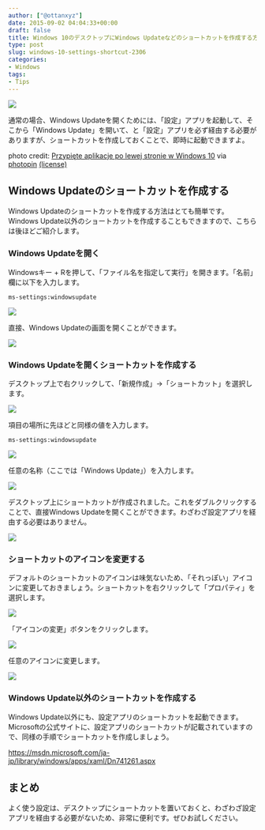 ```yaml
---
author: ["@ottanxyz"]
date: 2015-09-02 04:04:33+00:00
draft: false
title: Windows 10のデスクトップにWindows Updateなどのショートカットを作成する方法
type: post
slug: windows-10-settings-shortcut-2306
categories:
- Windows
tags:
- Tips
---
```


![](/uploads/2015/09/150902-55e674bd9571a.jpg)






通常の場合、Windows Updateを開くためには、「設定」アプリを起動して、そこから「Windows Update」を開いて、と「設定」アプリを必ず経由する必要がありますが、ショートカットを作成しておくことで、即時に起動できますよ。





photo credit: [Przypięte aplikacje po lewej stronie w Windows 10](http://www.flickr.com/photos/126940499@N05/15458197175) via [photopin](http://photopin.com) [(license)](https://creativecommons.org/licenses/by-nd/2.0/)





## Windows Updateのショートカットを作成する





Windows Updateのショートカットを作成する方法はとても簡単です。Windows Update以外のショートカットを作成することもできますので、こちらは後ほどご紹介します。





### Windows Updateを開く





Windowsキー + Rを押して、「ファイル名を指定して実行」を開きます。「名前」欄に以下を入力します。




    
    ms-settings:windowsupdate





![](/uploads/2015/09/150902-55e674bece54e.png)






直接、Windows Updateの画面を開くことができます。





![](/uploads/2015/09/150902-55e674c01a286.png)






### Windows Updateを開くショートカットを作成する





デスクトップ上で右クリックして、「新規作成」→「ショートカット」を選択します。





![](/uploads/2015/09/150902-55e674c1b9587.png)






項目の場所に先ほどと同様の値を入力します。




    
    ms-settings:windowsupdate





![](/uploads/2015/09/150902-55e674c351d5a.png)






任意の名称（ここでは「Windows Update」）を入力します。





![](/uploads/2015/09/150902-55e674c4c3da5.png)






デスクトップ上にショートカットが作成されました。これをダブルクリックすることで、直接Windows Updateを開くことができます。わざわざ設定アプリを経由する必要はありません。





![](/uploads/2015/09/150902-55e674c651d76.png)






### ショートカットのアイコンを変更する





デフォルトのショートカットのアイコンは味気ないため、「それっぽい」アイコンに変更しておきましょう。ショートカットを右クリックして「プロパティ」を選択します。





![](/uploads/2015/09/150902-55e674c79e439.png)






「アイコンの変更」ボタンをクリックします。





![](/uploads/2015/09/150902-55e674c9aedef.png)






任意のアイコンに変更します。





![](/uploads/2015/09/150902-55e674caec27a.png)






### Windows Update以外のショートカットを作成する





Windows Update以外にも、設定アプリのショートカットを起動できます。Microsoftの公式サイトに、設定アプリのショートカットが記載されていますので、同様の手順でショートカットを作成しましょう。



https://msdn.microsoft.com/ja-jp/library/windows/apps/xaml/Dn741261.aspx



## まとめ





よく使う設定は、デスクトップにショートカットを置いておくと、わざわざ設定アプリを経由する必要がないため、非常に便利です。ぜひお試しください。
